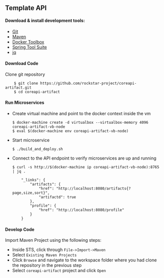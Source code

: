## Template API

#### Download & install development tools:
* [Git](https://git-scm.com/book/en/v2/Getting-Started-Installing-Git)
* [Maven](https://maven.apache.org/install.html)
* [Docker Toolbox](https://www.docker.com/templates/docker-toolbox)
* [Spring Tool Suite](https://spring.io/tools/sts)
* [jq](https://stedolan.github.io/jq/)

#### Download Code
Clone git repository

```
	$ git clone https://github.com/rockstar-project/coreapi-artifact.git
	$ cd coreapi-artifact
```

#### Run Microservices

* Create virtual machine and point to the docker context inside the vm

	```
	$ docker-machine create -d virtualbox --virtualbox-memory 4096 coreapi-artifact-vb-node
	$ eval $(docker-machine env coreapi-artifact-vb-node)
	```

* Start microservice

	```
	$ ./build_and_deploy.sh
	```

* Connect to the API endpoint to verify microservices are up and running

	```
	$ curl -s http://$(docker-machine ip coreapi-artifact-vb-node):8765 | jq .
	```

	```
		"_links": {
			"artifacts": {
				"href": "http://localhost:8080/artifacts{?page,size,sort}",
				"artifactd": true
			},
			"profile": {
				"href": "http://localhost:8080/profile"
			}
		}
	```

#### Develop Code

Import Maven Project using the following steps:

* Inside STS, click through `File->Import->Maven`
* Select `Existing Maven Projects`
* Click `Browse` and navigate to the workspace folder where you had clone the repository in the previous step
* Select `coreapi-artifact` project and click `Open`
